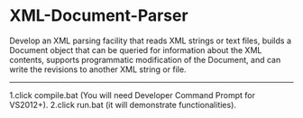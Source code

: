 # XML-Document-Parser
Develop an XML parsing facility that reads XML strings or text files, builds a Document object that can be queried for information about the XML contents, supports programmatic modification of the Document, and can write the revisions to another XML string or file.

*****
1.click compile.bat (You will need Developer Command Prompt for VS2012+).
2.click run.bat (it will demonstrate functionalities).
